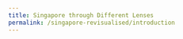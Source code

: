 ```yaml
---
title: Singapore through Different Lenses
permalink: /singapore-revisualised/introduction
---
```




